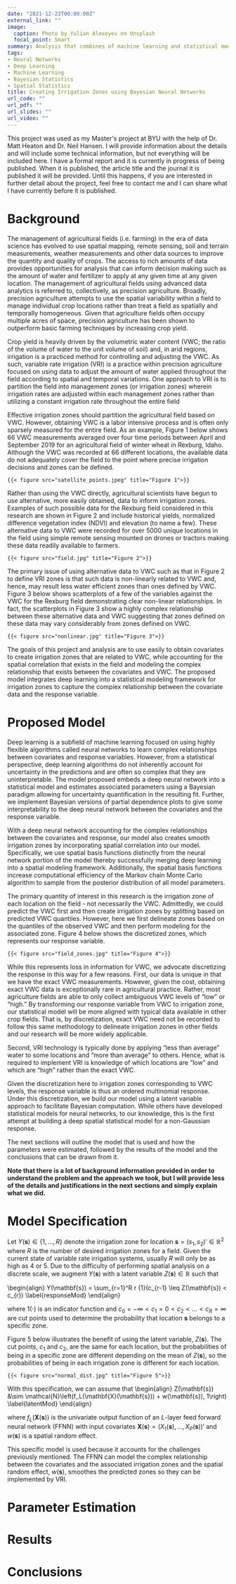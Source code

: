 ```yaml
---
date: "2021-12-23T00:00:00Z"
external_link: ""
image:
  caption: Photo by Yulian Alexeyev on Unsplash
  focal_point: Smart
summary: Analysis that combines of machine learning and statistical modeling methods to create irrigation zones.
tags:
- Neural Networks
- Deep Learning
- Machine Learning
- Bayesian Statistics
- Spatial Statistics
title: Creating Irrigation Zones using Bayesian Neural Networks
url_code: ""
url_pdf: ""
url_slides: ""
url_video: ""
---
```


This project was used as my Master's project at BYU with the help of Dr. Matt Heaton and Dr. Neil Hansen. I will provide information about the details and will include some technical information, but not everything will be included here. I have a formal report and it is currently in progress of being published. When it is published, the article title and the journal it is published it will be provided. Until this happens, if you are interested in further detail about the project, feel free to contact me and I can share what I have currently before it is published.

# Background 

The management of agricultural fields (i.e. farming) in the era of data science has evolved to use spatial mapping, remote sensing, soil and terrain measurements, weather measurements and other data sources to improve the quantity and quality of crops. The access to rich amounts of data provides opportunities for analysis that can inform decision making such as the amount of water and fertilizer to apply at any given time at any given location. The management of agricultural fields using advanced data analytics is referred to, collectively, as precision agriculture. Broadly, precision agriculture attempts to use the spatial variability within a field to manage individual crop locations rather than treat a field as spatially and temporally homogeneous.  Given that agriculture fields often occupy multiple acres of space, precision agriculture has been shown to outperform basic farming techniques by increasing crop yield.


Crop yield is heavily driven by the volumetric water content (VWC; the ratio of the volume of water to the unit volume of soil) and, in arid regions, irrigation is a practiced method for controlling and adjusting the VWC. As such, variable rate irrigation (VRI) is a practice within precision agriculture focused on using data to adjust the amount of water applied throughout the field according to spatial and temporal variations. One approach to VRI is to partition the field into management zones (or irrigation zones) wherein irrigation rates are adjusted within each management zones rather than utilizing a constant irrigation rate throughout the entire field 

Effective irrigation zones should partition the agricultural field based on VWC. However, obtaining VWC is a labor intensive process and is often only sparsely measured for the entire field. As an example, Figure 1 below shows 66 VWC measurements averaged over four time periods between April and September 2019 for an agricultural field of winter wheat in Rexburg, Idaho. Although the VWC was recorded at 66 different locations, the available data do not adequately cover the field to the point where precise irrigation decisions and zones can be defined. 

`{{< figure src="satellite_points.jpeg" title="Figure 1">}}`


Rather than using the VWC directly, agricultural scientists have begun to use alternative, more easily obtained, data to inform irrigation zones. Examples of such possible data for the Rexburg field considered in this research are shown in Figure 2 and include historical yields, normalized difference vegetation index (NDVI) and elevation (to name a few). These alternative data to VWC were recorded for over 5000 unique locations in the field using simple remote sensing mounted on drones or tractors making these data readily available to farmers.

`{{< figure src="field.jpg" title="Figure 2">}}`

The primary issue of using alternative data to VWC such as that in Figure 2 to define VRI zones is that such data is non-linearly related to VWC and, hence, may result less water efficient zones than ones defined by VWC. Figure 3 below shows scatterplots of a few of the variables against the VWC for the Rexburg field demonstrating clear non-linear relationships. In fact, the scatterplots in Figure 3 show a highly complex relationship between these alternative data and VWC suggesting that zones defined on these data may vary considerably from zones defined on VWC.

`{{< figure src="nonlinear.jpg" title="Figure 3">}}`

The goals of this project and analysis are to use easily to obtain covariates to create irrigation zones that are related to VWC, while accounting for the spatial correlation that exists in the field and modeling the complex relationship that exists between the covariates and VWC. The proposed model integrates deep learning into a statistical modeling framework for irrigation zones to capture the complex relationship between the covariate data and the response variable.

# Proposed Model

Deep learning is a subfield of machine learning focused on using highly flexible algorithms called neural networks to learn complex relationships between covariates and response variables. However, from a statistical perspective, deep learning algorithms do not inherently account for uncertainty in the predictions and are often so complex that they are uninterpretable. The model proposed embeds a deep neural network into
a statistical model and estimates associated parameters using a Bayesian paradigm allowing for uncertainty quantification in the resulting fit. Further, we implement Bayesian versions of partial dependence plots to give some interpretability to the deep neural network between the covariates and the response variable.

With a deep neural network accounting for the complex relationships between the
covariates and response, our model also creates smooth irrigation zones by incorporating spatial correlation into our model. Specifically, we use spatial basis functions distinctly from the neural network portion of the model thereby successfully merging deep learning into a spatial modeling framework. Additionally, the spatial basis functions increase computational efficiency of the Markov chain Monte Carlo algorithm to sample from the posterior distribution of all model parameters.

The primary quantity of interest in this research is the irrigation zone of each location on the field - not necessarily the VWC. Admittedly, we could predict the VWC first and then create irrigation zones by splitting based on predicted VWC quantiles. However, here we first delineate zones based on the quantiles of the observed VWC and then perform modeling for the associated zone. Figure 4 below shows the discretized zones, which represents our response variable.

`{{< figure src="field_zones.jpg" title="Figure 4">}}`

While this represents loss in information for VWC, we advocate discretizing the response in this way for a few reasons. First, our data is unique in that we have the exact VWC measurements. However, given the cost, obtaining exact VWC data is exceptionally rare in agricultural practice. Rather, most agriculture fields are able to only collect ambiguous VWC levels of “low” or “high.” By transforming our response variable from VWC to irrigation zone, our statistical model will be more aligned with typical data available in other crop fields. That is, by discretization, exact VWC need not be recorded to follow this same methodology to delineate irrigation zones in other fields and our research will be more widely applicable. 

Second, VRI technology is typically done by applying “less than average” water to some locations and “more than average” to others. Hence, what is required to implement VRI is knowledge of which locations are “low” and which are “high” rather than the exact VWC.

Given the discretization here to irrigation zones corresponding to VWC levels, the response variable is thus an ordered multinomial response. Under this
discretization, we build our model using a latent variable approach to facilitate Bayesian computation. While others have developed statistical models for neural networks, to our knowledge, this is the first attempt at building a deep spatial statistical model for a non-Gaussian response.

The next sections will outline the model that is used and how the parameters were estimated, followed by the results of the model and the conclusions that can be drawn from it. 

**Note that there is a lot of background information provided in order to understand the problem and the approach we took, but I will provide less of the details and justifications in the next sections and simply explain what we did.**

# Model Specification

Let $Y(\mathbf{s}) \in \{1,\dots,R\}$ denote the irrigation zone for location $\mathbf{s} = (s_1, s_2)' \in \mathbb{R}^2$ where $R$ is the number of desired irrigation zones for a field.  Given the current state of variable rate irrigation systems, usually $R$ will only be as high as 4 or 5. Due to the difficulty of performing spatial analysis on a discrete scale, we augment $Y(\mathbf{s})$ with a latent variable $Z(\mathbf{s}) \in \mathbb{R}$ such that

\begin{align}
    Y(\mathbf{s}) = \sum_{r=1}^R r {1}(c_{r-1} \leq Z(\mathbf{s}) < c_{r})
    \label{responseMod}
\end{align}

where ${1}(\cdot)$ is an indicator function and $c_0 = -\infty < c_1 = 0 < c_2< \dots < c_R = \infty$ are cut points used to determine the probability that location $\mathbf{s}$ belongs to a specific zone.

Figure 5 below illustrates the benefit of using the latent variable, $Z(\mathbf{s})$. The cut points, $c_1$ and $c_2$, are the same for each location, but the probabilities of being in a specific zone are different depending on the mean of $Z(\mathbf{s})$, so the probabilities of being in each irrigation zone is different for each location.

`{{< figure src="normal_dist.jpg" title="Figure 5">}}`

With this specification, we can assume that 
\begin{align}
    Z(\mathbf{s}) &\sim \mathcal{N}\left(f_L(\mathbf{X}(\mathbf{s})) + w(\mathbf{s}), 1\right)
    \label{latentMod}
\end{align}

where $f_L(\mathbf{X}(\mathbf{s}))$ is the univariate output function of an $L$-layer feed forward neural network (FFNN) with input covariates $\mathbf{X}(\mathbf{s}) = (X_1(\mathbf{s}),\dots, X_P(\mathbf{s}))'$ and $w(\mathbf{s})$ is a spatial random effect.

This specific model is used because it accounts for the challenges previously mentioned. The FFNN can model the complex relationship between the covariates and the associated irrigation zones and the spatial random effect, $w(\mathbf{s})$, smoothes the predicted zones so they can be implemented by VRI. 
# Parameter Estimation

# Results

# Conclusions